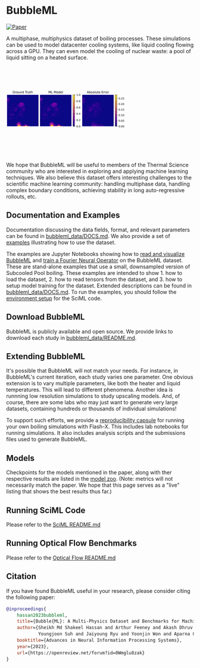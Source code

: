 # BubbleML

[![Paper](https://img.shields.io/badge/arXiv-2209.15616-blue)](https://arxiv.org/abs/2307.14623)

A multiphase, multiphysics dataset of boiling processes. These simulations can be used to model datacenter cooling systems, like liquid cooling flowing across a GPU. They can even model the cooling of nuclear waste: a pool of liquid sitting on a heated surface.

![SubCooled Temperature](video/subcooled.gif)

We hope that BubbleML will be useful to members of the Thermal Science community who are interested in exploring and applying machine learning techniques. We also believe this dataset offers interesting challenges to the scientific machine learning community: handling multiphase data, handling complex boundary conditions, achieving stability in long auto-regressive rollouts, etc.

## Documentation and Examples

Documentation discussing the data fields, format, and relevant parameters can be found in [bubbleml_data/DOCS.md](bubbleml_data/DOCS.md). We also provide a set of [examples](examples/) illustrating how to use the dataset.

The examples are Jupyter Notebooks showing how to [read and visualize BubbleML](examples/data_loading.ipynb)
and [train a Fourier Neural Operator](examples/pytorch_training.ipynb) on the BubbleML dataset. These are stand-alone examples that use a small, downsampled version of
Subcooled Pool boiling. These examples are intended to show 1. how to load the dataset, 2. how to read tensors from
the dataset, and 3. how to setup model training for the dataset. Extended descriptions can be found in [bubbleml_data/DOCS.md](bubbleml_data/DOCS.md). To run the examples, you should follow the [environment setup](sciml/README.md) for the SciML code.

## Download BubbleML

BubbleML is publicly available and open source. We provide links to download each study in [bubbleml_data/README.md](bubbleml_data/README.md).

## Extending BubbleML

It's possible that BubbleML will not match your needs. For instance, in BubbleML's current iteration, each study varies one parameter. One obvious extension is to vary multiple parameters, like both the heater and liquid temperatures. This will lead to different phenomena. Another idea is runnning low resolution simulations to study upscaling models. And, of course, there are some labs who may just want to generate very large datasets, containing hundreds or thousands of individual simulations!

To support such efforts, we provide a [reproducibility capsule](https://github.com/Lab-Notebooks/Outflow-Forcing-BubbleML) for running your own boiling simulations with Flash-X. This includes lab notebooks for running simulations. It also includes analysis scripts and the submissions files used to generate BubbleML.

## Models

Checkpoints for the models mentioned in the paper, along with ther respective results are listed in the [model zoo](model-zoo/README.md). (Note: metrics will not necessarily match the paper. We hope that this page serves as a "live" listing that shows the best results thus far.)

## Running SciML Code

Please refer to the [SciML README.md](sciml/README.md)

## Running Optical Flow Benchmarks

Please refer to the [Optical Flow README.md](optical_flow/README.md)

## Citation

If you have found BubbleML useful in your research, please consider citing the following paper:

```bibtex
@inproceedings{
    hassan2023bubbleml,
    title={Bubble{ML}: A Multi-Physics Dataset and Benchmarks for Machine Learning},
    author={Sheikh Md Shakeel Hassan and Arthur Feeney and Akash Dhruv and Jihoon Kim and 
            Youngjoon Suh and Jaiyoung Ryu and Yoonjin Won and Aparna Chandramowlishwaran},
    booktitle={Advances in Neural Information Processing Systems},
    year={2023},
    url={https://openreview.net/forum?id=0Wmglu8zak}
}
```
